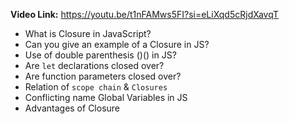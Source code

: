 **Video Link:** https://youtu.be/t1nFAMws5FI?si=eLiXqd5cRjdXavqT

- What is Closure in JavaScript?
- Can you give an example of a Closure in JS?
- Use of double parenthesis ()() in JS?
- Are `let` declarations closed over?
- Are function parameters closed over?
- Relation of `scope chain` & `Closures`
- Conflicting name Global Variables in JS
- Advantages of Closure